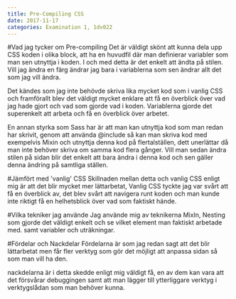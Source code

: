 ```yaml
---
title: Pre-Compiling CSS
date: 2017-11-17
categories: Examination 1, 1dv022
---
```

#Vad jag tycker om Pre-compiling 
Det är väldigt skönt att kunna dela upp CSS koden i olika block, att ha en huvudfil där man definierar variabler som man sen utnyttja i koden. I och med detta är det enkelt att ändta på stilen. Vill jag ändra en färg ändrar jag bara i variablerna som sen ändrar allt det som jag vill ändra.

Det kändes som jag inte behövde skriva lika mycket kod som i vanlig CSS och framförallt blev det väldigt mycket enklare att få en överblick över vad jag  hade gjort och vad som gjorde vad i koden. Variablerna gjorde det superenkelt att arbeta och få en överblick över arbetet.

En annan styrka som Sass har är att man kan utnyttja kod som man redan har skrivit, genom att använda @include så kan man skriva kod med exempelvis Mixin och utnyttja denna kod på flertalställen, dett unerlättar då man inte behöver skriva om samma kod flera gånger. Vill man sedan ändra stilen på sidan blir det enkelt att bara ändra i denna kod och sen gäller denna ändring på samtliga ställen.

#Jämfört med 'vanlig' CSS
Skillnaden mellan detta och vanlig CSS enligt mig är att det blir mycket mer lättarbetat, Vanlig CSS tyckte jag var svårt att få en överblick av, det blev svårt att navigera runt koden och man kunde inte riktigt få en helhetsblick över vad som faktiskt hände. 

#Vilka tekniker jag använde
Jag använde mig av teknikerna MixIn, Nesting som gjorde det väldigt enkelt och se vilket element man faktiskt arbetade med. samt variabler och uträkningar. 

#Fördelar och Nackdelar
Fördelarna är som jag redan sagt att det blir lättarbetat men får fler verktyg som gör det möjligt att anpassa sidan så som man vill ha den.

nackdelarna är i detta skedde enligt mig väldigt få, en av dem kan vara att det försvårar debuggingen samt att man lägger till ytterliggare verktyg i verktygslådan som man behöver kunna.
